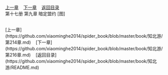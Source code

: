 
[上一章](https://github.com/xiaominghe2014/spider_book/blob/master/book/知北游/第214章.md)&nbsp;&nbsp;&nbsp;&nbsp;[下一章](https://github.com/xiaominghe2014/spider_book/blob/master/book/知北游/第216章.md)&nbsp;&nbsp;&nbsp;&nbsp;[返回目录](https://github.com/xiaominghe2014/spider_book/blob/master/book/知北游/README.md)
<br /> 第十七册 第九章 暗定盟约 [图]<br />
    
  <br />
[上一章](https://github.com/xiaominghe2014/spider_book/blob/master/book/知北游/第214章.md)&nbsp;&nbsp;&nbsp;&nbsp;[下一章](https://github.com/xiaominghe2014/spider_book/blob/master/book/知北游/第216章.md)&nbsp;&nbsp;&nbsp;&nbsp;[返回目录](https://github.com/xiaominghe2014/spider_book/blob/master/book/知北游/README.md)
